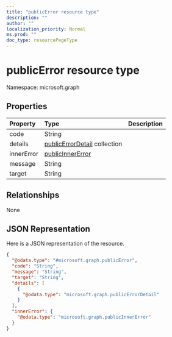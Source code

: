 ```yaml
---
title: "publicError resource type"
description: ""
author: ""
localization_priority: Normal
ms.prod: ""
doc_type: resourcePageType
---
```


# publicError resource type


Namespace: microsoft.graph



## Properties
|Property|Type|Description|
|:---|:---|:---|
|code|String||
|details|[publicErrorDetail](../resources/publicerrordetail.md) collection||
|innerError|[publicInnerError](../resources/publicinnererror.md)||
|message|String||
|target|String||

## Relationships
None

## JSON Representation
Here is a JSON representation of the resource.
<!-- {
  "blockType": "resource",
  "@odata.type": "microsoft.graph.publicError"
}
-->
``` json
{
  "@odata.type": "#microsoft.graph.publicError",
  "code": "String",
  "message": "String",
  "target": "String",
  "details": [
    {
      "@odata.type": "microsoft.graph.publicErrorDetail"
    }
  ],
  "innerError": {
    "@odata.type": "microsoft.graph.publicInnerError"
  }
}
```

